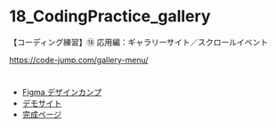 # 18_CodingPractice_gallery
【コーディング練習】⑱ 応用編：ギャラリーサイト／スクロールイベント

https://code-jump.com/gallery-menu/

# 
- [Figma デザインカンプ](https://www.figma.com/design/UTdCQR4Y5Arwf0bvTubGIN/18_CodingPractice_gallery?node-id=0-1&p=f&t=uMG0vbyAOIwiVJLc-0)
- [デモサイト](https://code-jump.com/demo/html/gallery/)
- [完成ページ](https://makowithyou.github.io/CodingPractice_gallery/)
